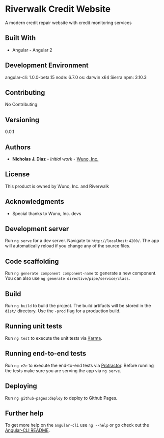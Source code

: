 # Riverwalk Credit Website

A modern credit repair website with credit monitoring services

## Built With

* Angular - Angular 2

## Development Environment

angular-cli: 1.0.0-beta.15
node: 6.7.0
os: darwin x64 Sierra
npm: 3.10.3

## Contributing

No Contributing

## Versioning

0.0.1

## Authors

* **Nicholas J. Diaz** - *Initial work* - [Wuno, Inc.](https://wuno.com)

## License

This product is owned by Wuno, Inc. and Riverwalk

## Acknowledgments

* Special thanks to Wuno, Inc. devs

## Development server
Run `ng serve` for a dev server. Navigate to `http://localhost:4200/`. The app will automatically reload if you change any of the source files.

## Code scaffolding

Run `ng generate component component-name` to generate a new component. You can also use `ng generate directive/pipe/service/class`.

## Build

Run `ng build` to build the project. The build artifacts will be stored in the `dist/` directory. Use the `-prod` flag for a production build.

## Running unit tests

Run `ng test` to execute the unit tests via [Karma](https://karma-runner.github.io).

## Running end-to-end tests

Run `ng e2e` to execute the end-to-end tests via [Protractor](http://www.protractortest.org/). 
Before running the tests make sure you are serving the app via `ng serve`.

## Deploying

Run `ng github-pages:deploy` to deploy to Github Pages.

## Further help

To get more help on the `angular-cli` use `ng --help` or go check out the [Angular-CLI README](https://github.com/angular/angular-cli/blob/master/README.md).
